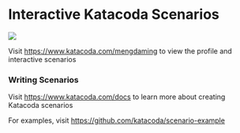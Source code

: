 # Interactive Katacoda Scenarios

[![](http://shields.katacoda.com/katacoda/mengdaming/count.svg)](https://www.katacoda.com/mengdaming "Get your profile on Katacoda.com")

Visit https://www.katacoda.com/mengdaming to view the profile and interactive scenarios

### Writing Scenarios
Visit https://www.katacoda.com/docs to learn more about creating Katacoda scenarios

For examples, visit https://github.com/katacoda/scenario-example
